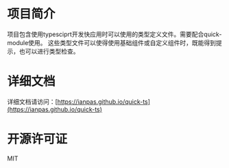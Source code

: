 # 项目简介
项目包含使用typesciprt开发快应用时可以使用的类型定义文件。需要配合quick-module使用。
这些类型文件可以使得使用基础组件或自定义组件时，既能得到提示，也可以进行类型检查。

# 详细文档

详细文档请访问：[https://ianpas.github.io/quick-ts](https://ianpas.github.io/quick-ts)

# 开源许可证
MIT